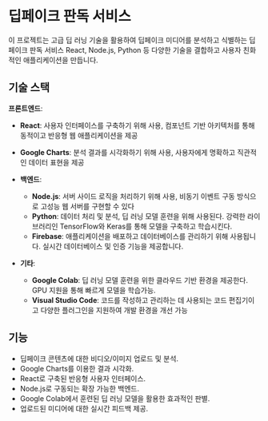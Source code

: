 # 딥페이크 판독 서비스

이 프로젝트는 고급 딥 러닝 기술을 활용하여 딥페이크 미디어를 분석하고 식별하는 딥페이크 판독 서비스
React, Node.js, Python 등 다양한 기술을 결합하고 사용자 친화적인 애플리케이션을 만듭니다.

## 기술 스택

**프론트엔드**:
  - **React**: 사용자 인터페이스를 구축하기 위해 사용, 컴포넌트 기반 아키텍처를 통해 동적이고 반응형 웹 애플리케이션을 제공
  - **Google Charts**: 분석 결과를 시각화하기 위해 사용, 사용자에게 명확하고 직관적인 데이터 표현을 제공

- **백엔드**:
  - **Node.js**: 서버 사이드 로직을 처리하기 위해 사용, 비동기 이벤트 구동 방식으로 고성능 웹 서버를 구현할 수 있다
  - **Python**: 데이터 처리 및 분석, 딥 러닝 모델 훈련을 위해 사용된다. 강력한 라이브러리인 TensorFlow와 Keras를 통해 모델을 구축하고 학습시킨다.
  - **Firebase**: 애플리케이션을 배포하고 데이터베이스를 관리하기 위해 사용됩니다. 실시간 데이터베이스 및 인증 기능을 제공합니다.

- **기타**:
  - **Google Colab**: 딥 러닝 모델 훈련을 위한 클라우드 기반 환경을 제공한다. GPU 지원을 통해 빠르게 모델을 학습가능.
  - **Visual Studio Code**: 코드를 작성하고 관리하는 데 사용되는 코드 편집기이고 다양한 플러그인을 지원하여 개발 환경을 개선 가능

## 기능

- 딥페이크 콘텐츠에 대한 비디오/이미지 업로드 및 분석.
- Google Charts를 이용한 결과 시각화.
- React로 구축된 반응형 사용자 인터페이스.
- Node.js로 구동되는 확장 가능한 백엔드.
- Google Colab에서 훈련된 딥 러닝 모델을 활용한 효과적인 판별.
- 업로드된 미디어에 대한 실시간 피드백 제공.